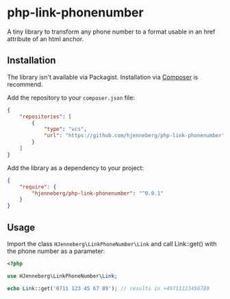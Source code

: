 # php-link-phonenumber

A tiny library to transform any phone number to a format usable in an href attribute of an html anchor.

## Installation

The library isn't available via Packagist. Installation via [Composer](https://getcomposer.org) is recommend.
 
Add the repository to your `composer.json` file:

```json
{
    "repositories": [
        {
            "type": "vcs",
            "url": "https://github.com/hjenneberg/php-link-phonenumber"
        }
    ]
}
```

Add the library as a dependency to your project:

```json
{
    "require": {
        "hjenneberg/php-link-phonenumber": "^0.0.1"
    }
}
```

## Usage

Import the class `HJenneberg\LinkPhoneNumber\Link` and call Link::get() with the phone number as a parameter:

```php
<?php

use HJenneberg\LinkPhoneNumber\Link;

echo Link::get('0711 123 45 67 89'); // results in +49711123456789
```
